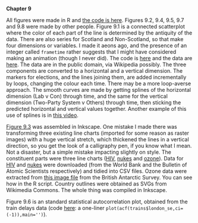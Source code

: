 **Chapter 9**

All figures were made in R and [the code is here](Ch8.R). Figures 9.2, 9.4, 9.5, 9.7 and 9.8 were made by other people.
Figure 9.1 is a connected scatterplot where the color of each part of the line is determined by the antiquity of the data. There are also series for Scotland and Non-Scotland, so that make four dimensions or variables. I made it aeons ago, and the presence of an integer called `frametime` rather suggests that I might have considered making an animation (though I never did). The code is [here](elections.R) and the data are [here](elections_wide.csv). The data are in the public domain, via Wikipedia possibly. The three components are converted to a horizontal and a vertical dimension. The markers for elections, and the lines joining them, are added incrementally by loops, changing the colour each time. There may be a more loop-averse approach. The smooth curves are made by getting splines of the horizontal dimension (Lab v Con) through time, and the same for the vertical dimension (Two-Party System v Others) through time, then sticking the predicted horizontal and vertical values together. Another example of this use of splines is in [this video](https://www.youtube.com/watch?v=kqIl4I8PlBM).

[Figure 9.3](9-timeline2.svg) was assembled in Inkscape. One mistake I made there was transforming three existing line charts (imported for some reason as raster images) with a huge vertical stretch, which thickened the lines in a vertical direction, so you get the look of a calligraphy pen, if you know what I mean. Not a disaster, but a simple mistake impacting slightly on style. The constituent parts were three line charts ([HIV](9-timeline-hiv.svg), [nukes](9-timeline-nuc.svg) and [ozone](9-timeline-ozo.svg)). Data for [HIV](HIV-population.csv) and [nukes](nuclear-warheads.csv) were downloaded (from the World Bank and the Bulletin of Atomic Scientists respectively) and tidied into CSV files. Ozone data were extracted from [this image file](halley-ozone.JPG) from the British Antarctic Survey. You can see how in the R script. Country outlines were obtained as SVGs from Wikimedia Commons. The whole thing was compiled in Inkscape.

Figure 9.6 is an standard statistical autocorrelation plot, obtained from the train delays data (code [here](../chapter02/traindelays-4weeks.R): a one-liner `plot(acf(trains$london_se,ci=(-1)),main='')`).

